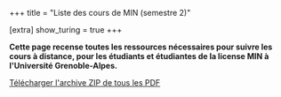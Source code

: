 +++
title = "Liste des cours de MIN (semestre 2)"

[extra]
show_turing = true
+++

**Cette page recense toutes les ressources nécessaires pour suivre les cours à distance,
pour les étudiants et étudiantes de la license MIN à l'Université Grenoble-Alpes.**

[Télécharger l'archive ZIP de tous les PDF](/min/archive-cours-min.zip)
